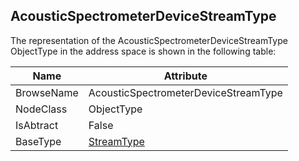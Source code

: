 <!-- objecttype -->
## AcousticSpectrometerDeviceStreamType
The representation of the AcousticSpectrometerDeviceStreamType ObjectType in the address space is shown in the following table:  

|Name|Attribute|
|---|---|
|BrowseName|AcousticSpectrometerDeviceStreamType|
|NodeClass|ObjectType|
|IsAbtract|False|
|BaseType|[StreamType](../../ObjectTypes/StreamType/readme.md)|

